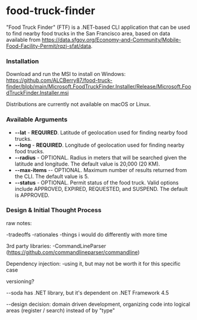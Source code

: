 # food-truck-finder
"Food Truck Finder" (FTF) is a .NET-based CLI application that can be used to find nearby food trucks in the San Francisco area, based on data available from https://data.sfgov.org/Economy-and-Community/Mobile-Food-Facility-Permit/rqzj-sfat/data.

### Installation
Download and run the MSI to install on Windows: https://github.com/ALCBerry87/food-truck-finder/blob/main/Microsoft.FoodTruckFinder.Installer/Release/Microsoft.FoodTruckFinder.Installer.msi

Distributions are currently not available on macOS or Linux.

### Available Arguments

* **--lat** - **REQUIRED**. Latitude of geolocation used for finding nearby food trucks.
* **--long** - **REQUIRED**. Longitude of geolocation used for finding nearby food trucks.
* **--radius** - OPTIONAL. Radius in meters that will be searched given the latitude and longitude. The default value is 20,000 (20 KM).
* **--max-items** -- OPTIONAL. Maximum number of results returned from the CLI. The default value is 5.
* **--status** - OPTIONAL. Permit status of the food truck. Valid options include APPROVED, EXPIRED, REQUESTED, and SUSPEND. The default is APPROVED.

### Design & Initial Thought Process



raw notes:

-tradeoffs
-rationales
-things i would do differently with more time

3rd party libraries: 
-CommandLineParser (https://github.com/commandlineparser/commandline)

Dependency injection:
-using it, but may not be worth it for this specific case

versioning?

--soda has .NET library, but it's dependent on .NET Framework 4.5

--design decision: domain driven development, organizing code into logical areas (register / search) instead of by "type"
